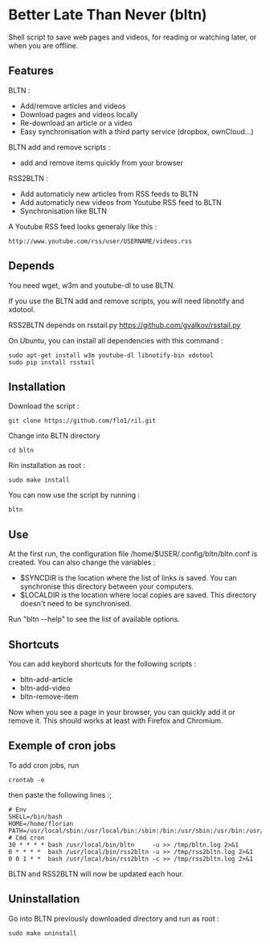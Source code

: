 Better Late Than Never (bltn)
===

Shell script to save web pages and videos, for reading or watching later, or
when you are offline.

Features
---

BLTN :
- Add/remove articles and videos
- Download pages and videos locally
- Re-download an article or a video
- Easy synchronisation with a third party service (dropbox, ownCloud…)

BLTN add and remove scripts :
- add and remove items quickly from your browser

RSS2BLTN :
- Add automaticly new articles from RSS feeds to BLTN
- Add automaticly new videos from Youtube RSS feed to BLTN
- Synchronisation like BLTN

A Youtube RSS feed looks generaly like this :

	http://www.youtube.com/rss/user/USERNAME/videos.rss 

Depends
---

You need wget, w3m and youtube-dl to use BLTN.

If you use the BLTN add and remove scripts, you will need libnotify and xdotool.

RSS2BLTN depends on rsstail.py https://github.com/gvalkov/rsstail.py

On Ubuntu, you can install all dependencies with this command :

	sudo apt-get install w3m youtube-dl libnotify-bin xdotool
	sudo pip install rsstail

Installation
---

Download the script :

	git clone https://github.com/flo1/ril.git

Change into BLTN directory

	cd bltn

Rin installation as root :

	sudo make install

You can now use the script by running :

	bltn

Use
---

At the first run, the configuration file /home/$USER/.config/bltn/bltn.conf is
created. You can also change the variables :
- $SYNCDIR is the location where the list of links is saved. You can
  synchronise this directory between your computers.
- $LOCALDIR is the location where local copies are saved. This directory
  doesn't need to be synchronised.

Run "bltn --help" to see the list of available options.

Shortcuts
---

You can add keybord shortcuts for the following scripts :
- bltn-add-article
- bltn-add-video
- bltn-remove-item

Now when you see a page in your browser, you can quickly add it or remove it.
This should works at least with Firefox and Chromium.

Exemple of cron jobs
---

To add cron jobs, run

	crontab -e

then paste the following lines :;

	# Env
	SHELL=/bin/bash
	HOME=/home/florian
	PATH=/usr/local/sbin:/usr/local/bin:/sbin:/bin:/usr/sbin:/usr/bin:/usr/local/bin
	# Cmd cron
	30 * * * * bash /usr/local/bin/bltn     -u >> /tmp/bltn.log 2>&1
	0 * * * *  bash /usr/local/bin/rss2bltn -u >> /tmp/rss2bltn.log 2>&1
	0 0 1 * *  bash /usr/local/bin/rss2bltn -c >> /tmp/rss2bltn.log 2>&1

BLTN and RSS2BLTN will now be updated each hour.

Uninstallation
---

Go into BLTN previously downloaded directory and run as root :

	sudo make uninstall


